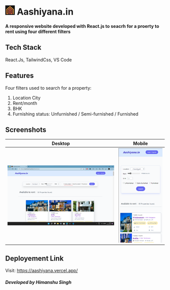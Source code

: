 # <img src="./public/rent.jpg" width="30px"> Aashiyana.in


#### A responsive website developed with React.js to seacrh for a proerty to rent using four different filters

## Tech Stack
 React.Js, TailwindCss, VS Code


## Features
Four filters used to search for a property:
1. Location City
2. Rent/month
3. BHK
4. Furnishing status: Unfurnished / Semi-furnished / Furnished


## Screenshots

Desktop                    | Mobile
:-------------------------:|:-------------------------:
![](./public/Home.png)      |![](./public/mobaashiyana.png) 


## Deployement Link 
Visit: https://aashiyana.vercel.app/

#### **_Developed by Himanshu Singh_**
